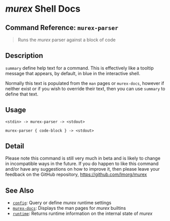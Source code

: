 # _murex_ Shell Docs

## Command Reference: `murex-parser` 

> Runs the _murex_ parser against a block of code 

## Description

`summary` define help text for a command. This is effectively like a tooltip
message that appears, by default, in blue in the interactive shell.

Normally this text is populated from the `man` pages or `murex-docs`, however
if neither exist or if you wish to override their text, then you can use
`summary` to define that text.

## Usage

    <stdin> -> murex-parser -> <stdout>
    
    murex-parser { code-block } -> <stdout>

## Detail

Please note this command is still very much in beta and is likely to change in incompatible ways in the future. If you do happen to like this command and/or have any suggestions on how to improve it, then please leave your feedback on the GitHub repository, https://github.com/lmorg/murex

## See Also

* [`config`](../commands/config.md):
  Query or define _murex_ runtime settings
* [`murex-docs`](../commands/murex-docs.md):
  Displays the man pages for _murex_ builtins
* [`runtime`](../commands/runtime.md):
  Returns runtime information on the internal state of _murex_